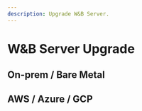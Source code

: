 ```yaml
---
description: Upgrade W&B Server.
---
```


# W&B Server Upgrade

## On-prem / Bare Metal

## AWS / Azure / GCP

